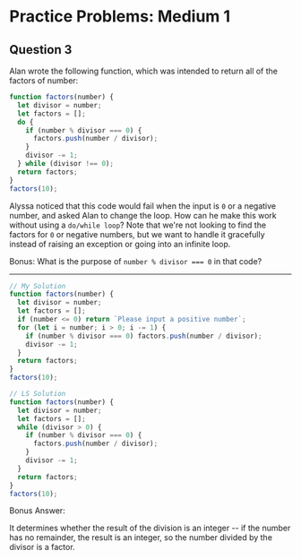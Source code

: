 # Practice Problems: Medium 1

## Question 3

Alan wrote the following function, which was intended to return all of the factors of number:

```js
function factors(number) {
  let divisor = number;
  let factors = [];
  do {
    if (number % divisor === 0) {
      factors.push(number / divisor);
    }
    divisor -= 1;
  } while (divisor !== 0);
  return factors;
}
factors(10);
```

Alyssa noticed that this code would fail when the input is `0` or a negative number, and asked Alan to change the loop. How can he make this work without using a `do/while loop`? Note that we're not looking to find the factors for `0` or negative numbers, but we want to handle it gracefully instead of raising an exception or going into an infinite loop.

Bonus: What is the purpose of `number % divisor === 0` in that code?

---

```js
// My Solution
function factors(number) {
  let divisor = number;
  let factors = [];
  if (number <= 0) return `Please input a positive number`;
  for (let i = number; i > 0; i -= 1) {
    if (number % divisor === 0) factors.push(number / divisor);
    divisor -= 1;
  }
  return factors;
}
factors(10);
```

```js
// LS Solution
function factors(number) {
  let divisor = number;
  let factors = [];
  while (divisor > 0) {
    if (number % divisor === 0) {
      factors.push(number / divisor);
    }
    divisor -= 1;
  }
  return factors;
}
factors(10);
```

Bonus Answer:

It determines whether the result of the division is an integer -- if the number has no remainder, the result is an integer, so the number divided by the divisor is a factor.
